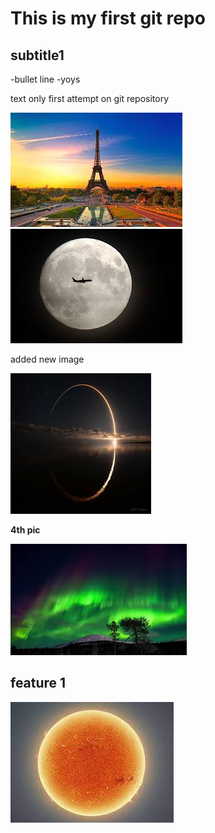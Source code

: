 # This is my first git repo

## subtitle1

-bullet line
-yoys

text only
first attempt on git repository

<img src="/images/pic.jpg">

<img src="/images/pic1.jpg">

added new image

<img src="/images/pic2.jpg">

**4th pic**

<img src="/images/pic5.jpg">

## feature 1

<img src="/images/pic3.jpg">